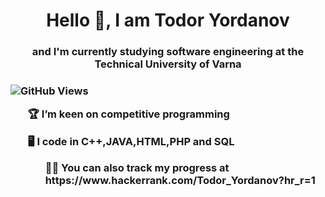 <h1 align="center">Hello 👋, I am Todor Yordanov</h1>
<h3 align="center">and I'm currently studying software engineering at the Technical University of Varna<h3>

![GitHub Views](https://komarev.com/ghpvc/?username=yordanov0502)

<ul>🏆 I’m keen on competitive programming</ul>
<ul>🖥️ I code in C++,JAVA,HTML,PHP and SQL
<ul>👨‍💻 You can also track my progress at https://www.hackerrank.com/Todor_Yordanov?hr_r=1</ul>

<!--
**yordanov0502/yordanov0502** is a ✨ _special_ ✨ repository because its `README.md` (this file) appears on your GitHub profile.

Here are some ideas to get you started:

- 🔭 I’m currently working on ...

- 👯 I’m looking to collaborate on ...
- 🤔 I’m looking for help with ...
- 💬 Ask me about ...
- 📫 How to reach me: ...
- 😄 Pronouns: ...
- ⚡ Fun fact: ...
-->
